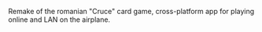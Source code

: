 Remake of the romanian "Cruce" card game, cross-platform app for playing online and LAN on the airplane.